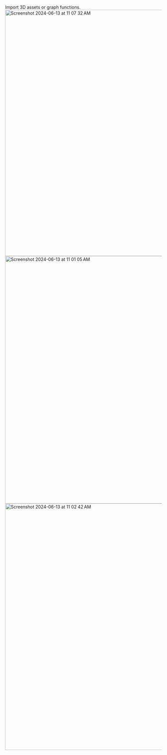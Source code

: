 Import 3D assets or graph functions.
<img width="790" alt="Screenshot 2024-06-13 at 11 07 32 AM" src="https://github.com/Nam-H-Pham/3D-Grapher-Java/assets/95603897/c3567929-7860-406e-b520-b2a72ca20de6">
<img width="794" alt="Screenshot 2024-06-13 at 11 01 05 AM" src="https://github.com/Nam-H-Pham/3D-Grapher-Java/assets/95603897/e4d33abf-39e5-48e1-ab28-b7df359a53f9">
<img width="791" alt="Screenshot 2024-06-13 at 11 02 42 AM" src="https://github.com/Nam-H-Pham/3D-Grapher-Java/assets/95603897/eb9bd098-d76f-4cc9-b4e8-50bd2be32962">
